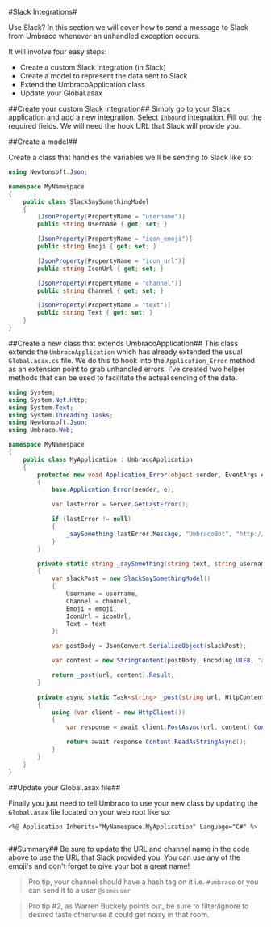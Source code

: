 #Slack Integrations#

Use Slack? In this section we will cover how to send a message to Slack from Umbraco whenever an unhandled exception occurs.

It will involve four easy steps:

* Create a custom Slack integration (in Slack)
* Create a model to represent the data sent to Slack
* Extend the UmbracoApplication class
* Update your Global.asax

##Create your custom Slack integration##
Simply go to your Slack application and add a new integration. Select `Inbound` integration. Fill out the required fields. We will need the hook URL that Slack will provide you.

##Create a model##

Create a class that handles the variables we'll be sending to Slack like so:

```c#
using Newtonsoft.Json;

namespace MyNamespace
{
    public class SlackSaySomethingModel
    {
        [JsonProperty(PropertyName = "username")]
        public string Username { get; set; }

        [JsonProperty(PropertyName = "icon_emoji")]
        public string Emoji { get; set; }

        [JsonProperty(PropertyName = "icon_url")]
        public string IconUrl { get; set; }

        [JsonProperty(PropertyName = "channel")]
        public string Channel { get; set; }

        [JsonProperty(PropertyName = "text")]
        public string Text { get; set; }
    }
}
```

##Create a new class that extends UmbracoApplication##
This class extends the `UmbracoApplication` which has already extended the usual `Global.asax.cs` file. We do this to hook into the `Application_Error` method as an extension point to grab unhandled errors. I've created two helper methods that can be used to facilitate the actual sending of the data.

```c#
using System;
using System.Net.Http;
using System.Text;
using System.Threading.Tasks;
using Newtonsoft.Json;
using Umbraco.Web;

namespace MyNamespace
{
    public class MyApplication : UmbracoApplication
    {
        protected new void Application_Error(object sender, EventArgs e)
        {
            base.Application_Error(sender, e);

            var lastError = Server.GetLastError();

            if (lastError != null)
            {
                _saySomething(lastError.Message, "UmbracoBot", "http://slackurl-goes-here", "#mychannel", ":my_emoji:");   
            }
        }

        private static string _saySomething(string text, string username, string url, string channel = "", string emoji = "", string iconUrl = "")
        {
            var slackPost = new SlackSaySomethingModel()
            {
                Username = username,
                Channel = channel,
                Emoji = emoji,
                IconUrl = iconUrl,
                Text = text
            };

            var postBody = JsonConvert.SerializeObject(slackPost);

            var content = new StringContent(postBody, Encoding.UTF8, "application/json");

            return _post(url, content).Result;
        }

        private async static Task<string> _post(string url, HttpContent content)
        {
            using (var client = new HttpClient())
            {
                var response = await client.PostAsync(url, content).ConfigureAwait(false);

                return await response.Content.ReadAsStringAsync();
            }
        }
    }
}
```

##Update your Global.asax file##

Finally you just need to tell Umbraco to use your new class by updating the `Global.asax` file located on your web root like so:

```
<%@ Application Inherits="MyNamespace.MyApplication" Language="C#" %>
          
```

##Summary##
Be sure to update the URL and channel name in the code above to use the URL that Slack provided you. You can use any of the emoji's and don't forget to give your bot a great name!

>Pro tip, your channel should have a hash tag on it i.e. `#umbraco` or you can send it to a user `@someuser`

>Pro tip #2, as Warren Buckely points out, be sure to filter/ignore to desired taste otherwise it could get noisy in that room.

